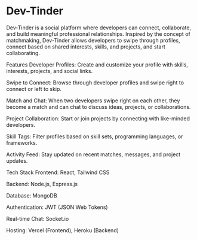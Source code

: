 # Dev-Tinder
Dev-Tinder is a social platform where developers can connect, collaborate, and build meaningful professional relationships. Inspired by the concept of matchmaking, Dev-Tinder allows developers to swipe through profiles, connect based on shared interests, skills, and projects, and start collaborating.

Features
Developer Profiles: Create and customize your profile with skills, interests, projects, and social links.

Swipe to Connect: Browse through developer profiles and swipe right to connect or left to skip.

Match and Chat: When two developers swipe right on each other, they become a match and can chat to discuss ideas, projects, or collaborations.

Project Collaboration: Start or join projects by connecting with like-minded developers.

Skill Tags: Filter profiles based on skill sets, programming languages, or frameworks.

Activity Feed: Stay updated on recent matches, messages, and project updates.

Tech Stack
Frontend: React, Tailwind CSS

Backend: Node.js, Express.js

Database: MongoDB

Authentication: JWT (JSON Web Tokens)

Real-time Chat: Socket.io

Hosting: Vercel (Frontend), Heroku (Backend)


